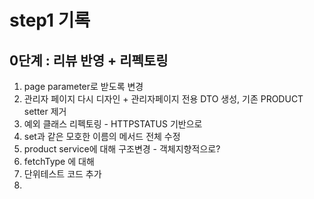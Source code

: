 # step1 기록

## 0단계 : 리뷰 반영 + 리펙토링

1. page parameter로 받도록 변경
2. 관리자 페이지 다시 디자인 + 관리자페이지 전용 DTO 생성, 기존 PRODUCT setter 제거
3. 예외 클래스 리펙토링 - HTTPSTATUS 기반으로
4. set과 같은 모호한 이름의 메서드 전체 수정
5. product service에 대해 구조변경 - 객체지향적으로?
6. fetchType 에 대해
7. 단위테스트 코드 추가
8. 